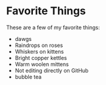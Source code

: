 # Favorite Things

These are a few of my favorite things:
- dawgs
- Raindrops on roses
- Whiskers on kittens
- Bright copper kettles
- Warm woolen mittens
- Not editing directly on GitHub
- bubble tea
